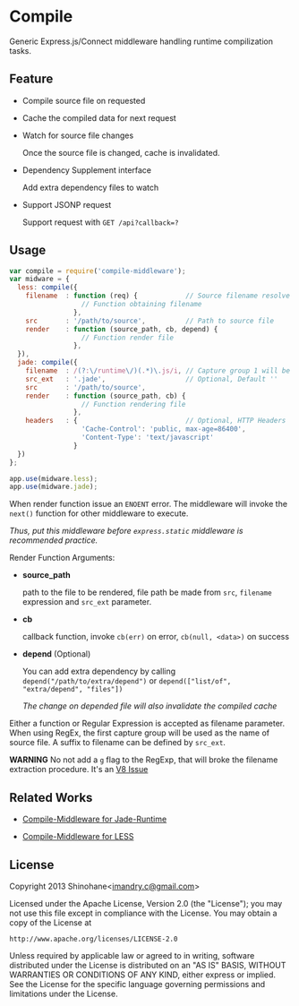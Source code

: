 Compile
=======

Generic Express.js/Connect middleware handling runtime compilization tasks.

Feature
-------

* Compile source file on requested

* Cache the compiled data for next request

* Watch for source file changes

  Once the source file is changed, cache is invalidated.

* Dependency Supplement interface

  Add extra dependency files to watch

* Support JSONP request

  Support request with `GET /api?callback=?`

Usage
-----

```javascript
var compile = require('compile-middleware');
var midware = {
  less: compile({
    filename  : function (req) {            // Source filename resolve
                  // Function obtaining filename 
                },
    src       : '/path/to/source',          // Path to source file
    render    : function (source_path, cb, depend) {
                  // Function render file 
                },
  }),
  jade: compile({
    filename  : /(?:\/runtime\/)(.*)\.js/i, // Capture group 1 will be used
    src_ext   : '.jade',                    // Optional, Default ''
    src       : '/path/to/source',
    render    : function (source_path, cb) {
                  // Function rendering file
                },
    headers   : {                           // Optional, HTTP Headers
                  'Cache-Control': 'public, max-age=86400',
                  'Content-Type': 'text/javascript' 
                }
  })
};

app.use(midware.less);
app.use(midware.jade);
```

When render function issue an `ENOENT` error. The middleware will invoke the
`next()` function for other middleware to execute. 

_Thus, put this middleware before `express.static` middleware is recommended 
practice._

Render Function Arguments: 

* **source_path**

  path to the file to be rendered, file path be made from `src`, 
  `filename` expression and `src_ext` parameter.

* **cb**

  callback function, invoke `cb(err)` on error, `cb(null, <data>)` on
  success

* **depend** (Optional)

  You can add extra dependency by calling `depend("/path/to/extra/depend")`
  or `depend(["list/of", "extra/depend", "files"])`

  *The change on depended file will also invalidate the compiled cache*

Either a function or Regular Expression is accepted as filename parameter.
When using RegEx, the first capture group will be used as the name of source
file. A suffix to filename can be defined by `src_ext`.

**WARNING** No not add a `g` flag to the RegExp, that will broke the 
filename extraction procedure. It's an
[V8 Issue](https://code.google.com/p/v8/issues/detail?id=778)

Related Works
-------------

* [Compile-Middleware for Jade-Runtime](http://github.com/shinohane/compile-mw-jade-runtime)

* [Compile-Middleware for LESS](http://github.com/shinohane/compile-mw-less)

License
-------

Copyright 2013 Shinohane&lt;imandry.c@gmail.com&gt;

Licensed under the Apache License, Version 2.0 (the "License");
you may not use this file except in compliance with the License.
You may obtain a copy of the License at

    http://www.apache.org/licenses/LICENSE-2.0

Unless required by applicable law or agreed to in writing, software
distributed under the License is distributed on an "AS IS" BASIS,
WITHOUT WARRANTIES OR CONDITIONS OF ANY KIND, either express or implied.
See the License for the specific language governing permissions and 
limitations under the License.

